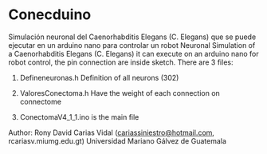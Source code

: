 # Conecduino
Simulación neuronal del Caenorhabditis Elegans (C. Elegans) que se puede ejecutar en un arduino nano para controlar un robot
Neuronal Simulation of a Caenorhabditis Elegans (C. Elegans) it can execute on an arduino nano for robot control, the pin 
connection are inside sketch. There are 3 files:

1. Defineneuronas.h
  Definition of all neurons (302)
  
2. ValoresConectoma.h
  Have the weight of each connection on connectome
  
3. ConectomaV4_1_1.ino
  is the main file
  
Author: Rony David Carias Vidal (cariassiniestro@hotmail.com, rcariasv.miumg.edu.gt)
Universidad Mariano Gálvez de Guatemala
